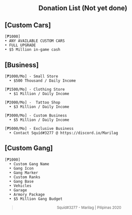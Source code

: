 <center> <h2> Donation List (Not yet done) </h2> </center>

## [Custom Cars]

```
[₱1000]
• ANY AVAILABLE CUSTOM CARS
• FULL UPGRADE
• $5 Million in-game cash
```
## [Business]

```
[₱1000/Mo] - Small Store
  • $500 Thousand / Daily Income

[₱1500/Mo] - Clothing Store
  • $1 Million / Daily Income

[₱2000/Mo] -  Tattoo Shop
  • $3 Million / Daily Income

[₱3000/Mo] - Custom Business
  • $5 Million / Daily Income

[₱5000/Mo] - Exclusive Business
  • Contact Squíd#3277 @ https://discord.io/Marilag
```
## [Custom Gang]

```
[₱1000]
  • Custom Gang Name
  • Gang Icon
  • Gang Marker
  • Custom Ranks
  • Gang Base
  • Vehicles
  • Garage
  • Armory Package
  • $5 Million Gang Budget
```

> <center> <sup>Squíd#3277 - Marilag | Pilipinas 2020</sup> </center>

